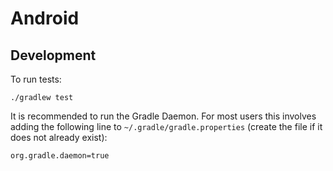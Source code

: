 # Android

## Development

To run tests:

```
./gradlew test
```

It is recommended to run the Gradle Daemon. For most users this involves adding the following line
to `~/.gradle/gradle.properties` (create the file if it does not already exist):

```
org.gradle.daemon=true
```
